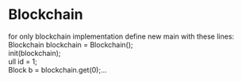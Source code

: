 # Blockchain

for only blockchain implementation define new main with these lines:  
	Blockchain blockchain = Blockchain();  
	init(blockchain);  
	ull id = 1;  
	Block b = blockchain.get(0);...  




